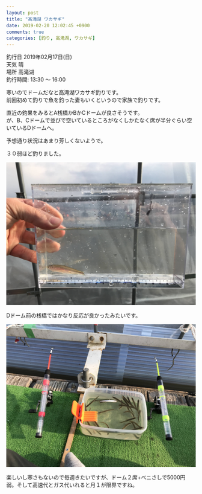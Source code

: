 ```yaml
---
layout: post
title: "高滝湖 ワカサギ"
date: 2019-02-20 12:02:45 +0900
comments: true
categories: [釣り, 高滝湖, ワカサギ]
---
```


釣行日 2019年02月17日(日)  
天気 晴  
場所 高滝湖  
釣行時間: 13:30 〜 16:00  

寒いのでドームだなと高滝湖ワカサギ釣りです。  
前回初めて釣りで魚を釣った妻もいくというので家族で釣りです。  
  
<!-- more -->    
    
<script async src="//pagead2.googlesyndication.com/pagead/js/adsbygoogle.js"></script>    
<ins class="adsbygoogle"    
     style="display:block; text-align:center;"    
     data-ad-layout="in-article"    
     data-ad-format="fluid"    
     data-ad-client="ca-pub-7039502723411845"    
     data-ad-slot="8206045005"></ins>    
<script>    
     (adsbygoogle = window.adsbygoogle || []).push({});    
</script>    
  
直近の釣果をみるとA桟橋かBかCドームが良さそうです。  
が、B、Cドームで並びで空いているところがなくしかたなく席が半分ぐらい空いているDドームへ。  
  
予想通り状況はあまり芳しくないようで。  
  
３０弱ほど釣りました。  
  
<img src="/images/blog/20190217/IMG_8603.JPG">    
  
Dドーム前の桟橋ではかなり反応が良かったみたいです。  
  
<img src="/images/blog/20190217/IMG_8605.JPG">    
  
楽しいし寒さもないので毎週きたいですが、ドーム２席+ベニさしで5000円弱。そして高速代とガス代いれると月１が限界ですね。  
